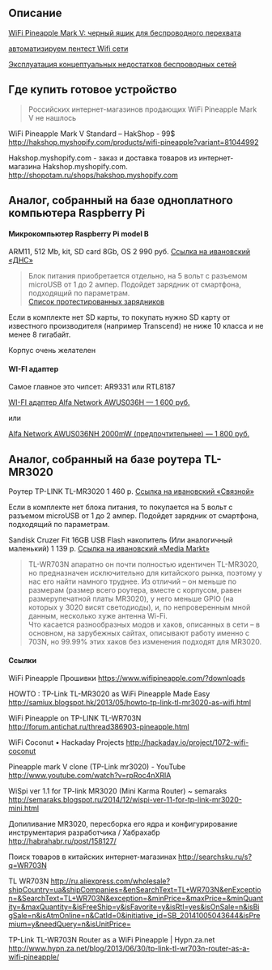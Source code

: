 ## Описание


[WiFi Pineapple Mark V: черный ящик для беспроводного перехвата](http://habrahabr.ru/post/245717/)

[автоматизируем пентест Wifi сети](http://www.slideshare.net/OlesyaShelestova/wifi-22970475)

[Эксплуатация концептуальных недостатков беспроводных сетей](http://habrahabr.ru/post/225059/)


## Где купить готовое устройство

> Российских интернет-магазинов продающих WiFi Pineapple Mark V не нашлось

WiFi Pineapple Mark V Standard – HakShop - 99$
http://hakshop.myshopify.com/products/wifi-pineapple?variant=81044992

Hakshop.myshopify.com - заказ и доставка товаров из интернет-магазина Hakshop.myshopify.com.
http://shopotam.ru/shops/hakshop.myshopify.com


## Аналог, собранный на базе одноплатного компьютера Raspberry Pi

#### Микрокомпьютер Raspberry Pi model B
ARM11, 512 Mb, kit, SD card 8Gb, OS
2 990 руб.
[Ссылка на ивановский «ДНС»](http://www.dns-shop.ru/catalog/i173010/mikrokompyuter-raspberry-pi-model-b.html)

> Блок питания приобретается отдельно, на 5 вольт с разъемом microUSB от 1 до 2 ампер. Подойдет зарядник от смартфона, подходящий по параметрам.  
[Список протестированных зарядников](http://elinux.org/RPi_VerifiedPeripherals#Power_adapters)

Если в комплекте нет SD карты, то покупать нужно SD карту от известного производителя (например Transcend) не ниже 10 класса и не менее 8 гигабайт.

Корпус очень желателен

#### WI-FI адаптер

Самое главное это чипсет: AR9331 или RTL8187

[WI-FI адаптер Alfa Network AWUS036H — 1 600 руб.](http://dalradio.ru/catalog.php?tovar_id=632)  

или 

[Alfa Network AWUS036NH 2000mW (предпочтительнее) — 1 800 руб.](http://dalradio.ru/catalog.php?tovar_id=742)  



## Аналог, собранный на базе роутера TL-MR3020

Роутер TP-LINK TL-MR3020
1 460 р.
[Ссылка на ивановский «Связной»](http://www.svyaznoy.ru/catalog/homenet/7017/1489815/?utm_medium=cpc&utm_content=1489815&utm_campaign=pricelist&utm_source=yandexmarket_ivan&utm_term=komp_TPLINK_TLMR3020)

Если в комплекте нет блока питания, то покупается на 5 вольт с разъемом microUSB от 1 до 2 ампер. Подойдет зарядник от смартфона, подходящий по параметрам.

Sandisk Cruzer Fit 16GB USB Flash накопитель (Или аналогичный маленький)
1 139 р.
[Ссылка на ивановский «Media Markt»](http://www.mediamarkt.ru/item/1142803/sandisk-cruzer-fit-16gb-usb-flash-nakopitel?utm_medium=cpc&utm_content=1142803&location=shop_R023&utm_campaign=yandex_market&utm_source=yandexmarket.ivanovo&utm_term=comp_hra_Sandisk_CruzerFit16GB&_openstat=bWFya2V0LnlhbmRleC5ydTtVU0IgRmxhc2gg0L3QsNC60L7Qv9C40YLQtdC70YwgU2FuZGlzayBDcnV6ZXIgRml0IDE2R0I7VmE4OW1PTTBGTVNBRzZQcHRkVVhrZzs)


> TL-WR703N апаратно он почти полностью идентичен TL-MR3020, но предназначен исключительно для китайского рынка, поэтому у нас его найти намного труднее. Из отличий – он меньше по размерам (размер всего роутера, вместе с корпусом, равен размерупечатной платы MR3020), у него меньше GPIO (на которых у 3020 висят светодиоды), и, по непроверенным мной данным, несколько хуже антенна Wi-Fi.  
> Что касается разнообразных модов и хаков, описанных в сети – в основном, на зарубежных сайтах, описывают работу именно с 703N, но 99.99% этих хаков без изменения подходят для MR3020.  


#### Ссылки

WiFi Pineapple Прошивки
https://www.wifipineapple.com/?downloads

HOWTO : TP-Link TL-MR3020 as WiFi Pineapple Made Easy
http://samiux.blogspot.hk/2013/05/howto-tp-link-tl-mr3020-as-wifi.html


WiFi Pineapple on TP-LINK TL-WR703N
http://forum.antichat.ru/thread386903-pineapple.html

WiFi Coconut • Hackaday Projects
http://hackaday.io/project/1072-wifi-coconut


Pineapple mark V clone (TP-Link mr3020) - YouTube
http://www.youtube.com/watch?v=rpRoc4nXRlA

WiSpi ver 1.1 for TP-link MR3020 (Mini Karma Router) ~ semaraks
http://semaraks.blogspot.ru/2014/12/wispi-ver-11-for-tp-link-mr3020-mini.html

Допиливание MR3020, пересборка его ядра и конфигурирование инструментария разработчика / Хабрахабр
http://habrahabr.ru/post/158127/

Поиск товаров в китайских интернет-магазинах
http://searchsku.ru/s?q=WR703N

TL WR703N
http://ru.aliexpress.com/wholesale?shipCountry=ua&shipCompanies=&enSearchText=TL+WR703N&enException=&SearchText=TL+WR703N&exception=&minPrice=&maxPrice=&minQuantity=&maxQuantity=&isFreeShip=y&isFavorite=y&isRtl=yes&isOnSale=n&isBigSale=n&isAtmOnline=n&CatId=0&initiative_id=SB_20141005043644&isPremium=y&needQuery=n&isUnitPrice=


TP-Link TL-WR703N Router as a WiFi Pineapple | Hypn.za.net
http://www.hypn.za.net/blog/2013/06/30/tp-link-tl-wr703n-router-as-a-wifi-pineapple/


